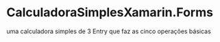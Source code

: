 # CalculadoraSimplesXamarin.Forms
uma calculadora simples de 3 Entry que faz as cinco operações básicas 
